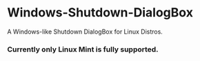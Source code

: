 # Windows-Shutdown-DialogBox
A Windows-like Shutdown DialogBox for Linux Distros.

### Currently only Linux Mint is fully supported.

